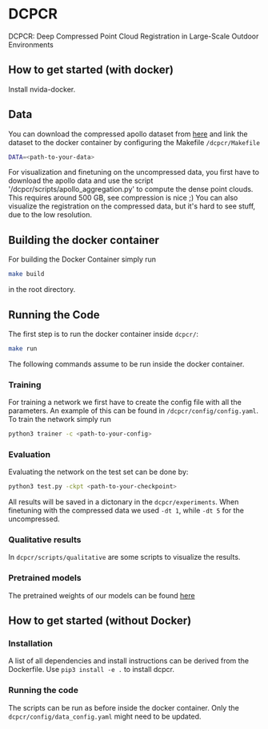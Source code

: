# DCPCR
DCPCR: Deep Compressed Point Cloud Registration in Large-Scale Outdoor Environments

## How to get started (with docker)

Install nvida-docker.

## Data

You can download the compressed apollo dataset from [here](https://www.ipb.uni-bonn.de/html/projects/dcpcr/apollo-compressed.zip) and link the dataset to the docker container by configuring the Makefile `/dcpcr/Makefile`

```sh
DATA=<path-to-your-data>
```

For visualization and finetuning on the uncompressed data, you first have to download the apollo data and use the script '/dcpcr/scripts/apollo_aggregation.py' to compute the dense point clouds. This requires around 500 GB, see compression is nice ;)
You can also visualize the registration on the compressed data, but it's hard to see stuff, due to the low resolution.

## Building the docker container

For building the Docker Container simply run

```sh
make build
```

in the root directory.

## Running the Code

The first step is to run the docker container inside `dcpcr/`:

```sh
make run
```

The following commands assume to be run inside the docker container.

### Training

For training a network we first have to create the config file with all the parameters.
An example of this can be found in `/dcpcr/config/config.yaml`.
To train the network simply run

```sh
python3 trainer -c <path-to-your-config>
```

### Evaluation

Evaluating the network on the test set can be done by:

```sh
python3 test.py -ckpt <path-to-your-checkpoint>
```

All results will be saved in a dictonary in the `dcpcr/experiments`. When finetuning with the compressed data we used `-dt 1`, while `-dt 5` for the uncompressed.

### Qualitative results

In `dcpcr/scripts/qualitative` are some scripts to visualize the results.

### Pretrained models

The pretrained weights of our models can be found [here](https://www.ipb.uni-bonn.de/html/projects/dcpcr/model_paper.ckpt)

## How to get started (without Docker)

### Installation

A list of all dependencies and install instructions can be derived from the Dockerfile.
Use `pip3 install -e .` to install dcpcr.

### Running the code

The scripts can be run as before inside the docker container. Only the `dcpcr/config/data_config.yaml` might need to be updated.